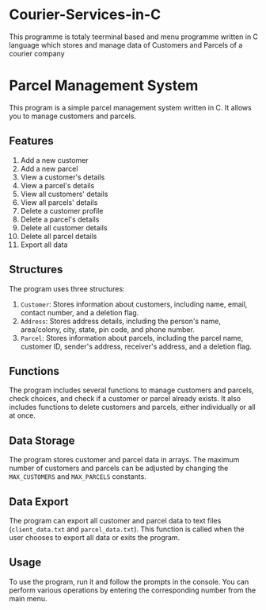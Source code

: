 # Courier-Services-in-C
This programme is totaly teerminal based and menu programme written in C language which stores and manage data of Customers and Parcels of  a courier company

# Parcel Management System

This program is a simple parcel management system written in C. It allows you to manage customers and parcels.

## Features

1. Add a new customer
2. Add a new parcel
3. View a customer's details
4. View a parcel's details
5. View all customers' details
6. View all parcels' details
7. Delete a customer profile
8. Delete a parcel's details
9. Delete all customer details
10. Delete all parcel details
11. Export all data

## Structures

The program uses three structures:

1. `Customer`: Stores information about customers, including name, email, contact number, and a deletion flag.
2. `Address`: Stores address details, including the person's name, area/colony, city, state, pin code, and phone number.
3. `Parcel`: Stores information about parcels, including the parcel name, customer ID, sender's address, receiver's address, and a deletion flag.

## Functions

The program includes several functions to manage customers and parcels, check choices, and check if a customer or parcel already exists. It also includes functions to delete customers and parcels, either individually or all at once.

## Data Storage

The program stores customer and parcel data in arrays. The maximum number of customers and parcels can be adjusted by changing the `MAX_CUSTOMERS` and `MAX_PARCELS` constants.

## Data Export

The program can export all customer and parcel data to text files (`client_data.txt` and `parcel_data.txt`). This function is called when the user chooses to export all data or exits the program.

## Usage

To use the program, run it and follow the prompts in the console. You can perform various operations by entering the corresponding number from the main menu.